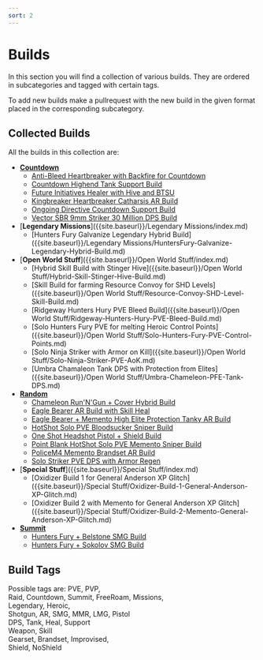 ```yaml
---
sort: 2
---
```

# Builds
In this section you will find a collection of various builds.
They are ordered in subcategories and tagged with certain tags.

To add new builds make a pullrequest with the new build in the given format placed in the corresponding subcategory.

## Collected Builds
All the builds in this collection are:
- [**Countdown**]({{site.baseurl}}/Countdown/index.md)
  - [Anti-Bleed Heartbreaker with Backfire for Countdown]({{site.baseurl}}/Countdown/Backfire-Heartbreaker-Anti-Bleed-Countdown-Build.md)
  - [Countdown Highend Tank Support Build]({{site.baseurl}}/Countdown/Countdown-Highend-Tank-Support-Build.md)
  - [Future Initiatives Healer with Hive and BTSU]({{site.baseurl}}/Countdown/Future-Initiative-Hive-Healer.md)
  - [Kingbreaker Heartbreaker Catharsis AR Build]({{site.baseurl}}/Countdown/Kingbreaker-Heartbreaker-Catharsis.md)
  - [Ongoing Directive Countdown Support Build]({{site.baseurl}}/Countdown/Ongoing-Directive-Countdown-Support-Build.md)
  - [Vector SBR 9mm Striker 30 Million DPS Build]({{site.baseurl}}/Countdown/Vector-Striker-30Mill-DPS.md)
- [**Legendary Missions**]({{site.baseurl}}/Legendary Missions/index.md)
  - [Hunters Fury Galvanize Legendary Hybrid Build]({{site.baseurl}}/Legendary Missions/HuntersFury-Galvanize-Legendary-Hybrid-Build.md)
- [**Open World Stuff**]({{site.baseurl}}/Open World Stuff/index.md)
  - [Hybrid Skill Build with Stinger Hive]({{site.baseurl}}/Open World Stuff/Hybrid-Skill-Stinger-Hive-Build.md)
  - [Skill Build for farming Resource Convoy for SHD Levels]({{site.baseurl}}/Open World Stuff/Resource-Convoy-SHD-Level-Skill-Build.md)
  - [Ridgeway Hunters Hury PVE Bleed Build]({{site.baseurl}}/Open World Stuff/Ridgeway-Hunters-Hury-PVE-Bleed-Build.md)
  - [Solo Hunters Fury PVE for melting Heroic Control Points]({{site.baseurl}}/Open World Stuff/Solo-Hunters-Fury-PVE-Control-Points.md)
  - [Solo Ninja Striker with Armor on Kill]({{site.baseurl}}/Open World Stuff/Solo-Ninja-Striker-PVE-AoK.md)
  - [Umbra Chamaleon Tank DPS with Protection from Elites]({{site.baseurl}}/Open World Stuff/Umbra-Chameleon-PFE-Tank-DPS.md)
- [**Random**]({{site.baseurl}}/Random/index.md)
  - [Chameleon Run'N'Gun + Cover Hybrid Build]({{site.baseurl}}/Random/Chameleon-AR-RunNGun-Cover-Hybrid-Build.md)
  - [Eagle Bearer AR Build with Skill Heal]({{site.baseurl}}/Random/Eagle-Bearer-AR-Build-with-Skill-Heal.md)
  - [Eagle Bearer + Memento High Elite Protection Tanky AR Build]({{site.baseurl}}/Random/Eagle-Bearer-Memento-High-Elite-Protection-Tanky-AR.md)
  - [HotShot Solo PVE Bloodsucker Sniper Build]({{site.baseurl}}/Random/HotShot-Solo-PVE-Bloodsucker-Sniper.md)
  - [One Shot Headshot Pistol + Shield Build]({{site.baseurl}}/Random/One-Shot-Headshot-Pistol-Shield-Build.md)
  - [Point Blank HotShot Solo PVE Memento Sniper Build]({{site.baseurl}}/Random/Point-Blank-HotShot-Solo-PVE-Memento-Sniper.md)
  - [PoliceM4 Memento Brandset AR Build]({{site.baseurl}}/Random/Police-M4-Memento-Brandset.md)
  - [Solo Striker PVE DPS with Armor Regen]({{site.baseurl}}/Random/Solo-Striker-PVE-DPS-Armor-Regen.md)
- [**Special Stuff**]({{site.baseurl}}/Special Stuff/index.md)
  - [Oxidizer Build 1 for General Anderson XP Glitch]({{site.baseurl}}/Special Stuff/Oxidizer-Build-1-General-Anderson-XP-Glitch.md)
  - [Oxidizer Build 2 with Memento for General Anderson XP Glitch]({{site.baseurl}}/Special Stuff/Oxidizer-Build-2-Memento-General-Anderson-XP-Glitch.md)
- [**Summit**]({{site.baseurl}}/Summit/index.md)
  - [Hunters Fury + Belstone SMG Build]({{site.baseurl}}/Summit/HuntersFury-SMG-Belstone.md)
  - [Hunters Fury + Sokolov SMG Build]({{site.baseurl}}/Summit/HuntersFury-SMG-Sokolov.md)

## Build Tags
Possible tags are:
PVE, PVP,  
Raid, Countdown, Summit, FreeRoam, Missions,  
Legendary, Heroic,  
Shotgun, AR, SMG, MMR, LMG, Pistol  
DPS, Tank, Heal, Support  
Weapon, Skill  
Gearset, Brandset, Improvised,  
Shield, NoShield

